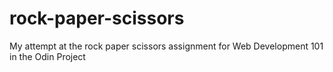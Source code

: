 # rock-paper-scissors

My attempt at the rock paper scissors assignment for Web Development 101 in the Odin Project